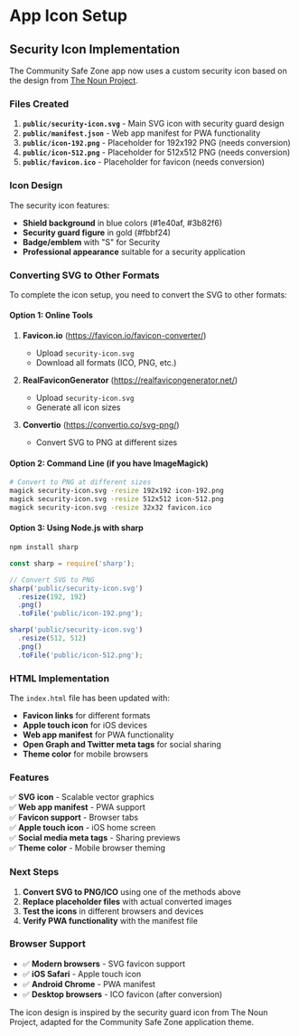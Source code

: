 # App Icon Setup

## Security Icon Implementation

The Community Safe Zone app now uses a custom security icon based on the design from [The Noun Project](https://thenounproject.com/icon/security-100410/).

### Files Created

1. **`public/security-icon.svg`** - Main SVG icon with security guard design
2. **`public/manifest.json`** - Web app manifest for PWA functionality
3. **`public/icon-192.png`** - Placeholder for 192x192 PNG (needs conversion)
4. **`public/icon-512.png`** - Placeholder for 512x512 PNG (needs conversion)
5. **`public/favicon.ico`** - Placeholder for favicon (needs conversion)

### Icon Design

The security icon features:
- **Shield background** in blue colors (#1e40af, #3b82f6)
- **Security guard figure** in gold (#fbbf24)
- **Badge/emblem** with "S" for Security
- **Professional appearance** suitable for a security application

### Converting SVG to Other Formats

To complete the icon setup, you need to convert the SVG to other formats:

#### Option 1: Online Tools
1. **Favicon.io** (https://favicon.io/favicon-converter/)
   - Upload `security-icon.svg`
   - Download all formats (ICO, PNG, etc.)

2. **RealFaviconGenerator** (https://realfavicongenerator.net/)
   - Upload `security-icon.svg`
   - Generate all icon sizes

3. **Convertio** (https://convertio.co/svg-png/)
   - Convert SVG to PNG at different sizes

#### Option 2: Command Line (if you have ImageMagick)
```bash
# Convert to PNG at different sizes
magick security-icon.svg -resize 192x192 icon-192.png
magick security-icon.svg -resize 512x512 icon-512.png
magick security-icon.svg -resize 32x32 favicon.ico
```

#### Option 3: Using Node.js with sharp
```bash
npm install sharp
```

```javascript
const sharp = require('sharp');

// Convert SVG to PNG
sharp('public/security-icon.svg')
  .resize(192, 192)
  .png()
  .toFile('public/icon-192.png');

sharp('public/security-icon.svg')
  .resize(512, 512)
  .png()
  .toFile('public/icon-512.png');
```

### HTML Implementation

The `index.html` file has been updated with:
- **Favicon links** for different formats
- **Apple touch icon** for iOS devices
- **Web app manifest** for PWA functionality
- **Open Graph and Twitter meta tags** for social sharing
- **Theme color** for mobile browsers

### Features

✅ **SVG icon** - Scalable vector graphics  
✅ **Web app manifest** - PWA support  
✅ **Favicon support** - Browser tabs  
✅ **Apple touch icon** - iOS home screen  
✅ **Social media meta tags** - Sharing previews  
✅ **Theme color** - Mobile browser theming  

### Next Steps

1. **Convert SVG to PNG/ICO** using one of the methods above
2. **Replace placeholder files** with actual converted images
3. **Test the icons** in different browsers and devices
4. **Verify PWA functionality** with the manifest file

### Browser Support

- ✅ **Modern browsers** - SVG favicon support
- ✅ **iOS Safari** - Apple touch icon
- ✅ **Android Chrome** - PWA manifest
- ✅ **Desktop browsers** - ICO favicon (after conversion)

The icon design is inspired by the security guard icon from The Noun Project, adapted for the Community Safe Zone application theme. 
